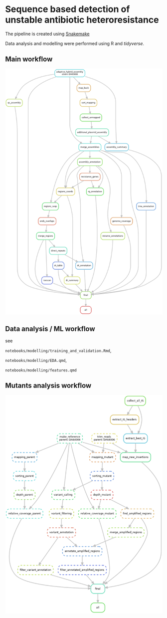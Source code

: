 # Sequence based detection of unstable antibiotic heteroresistance

The pipeline is created using [Snakemake](https://snakemake.readthedocs.io/en/stable)

Data analysis and modelling were performed using R and *tidyverse*.

## Main workflow

![main dag](images/dag.png)

## Data analysis / ML workflow

see 

`notebooks/modelling/training_and_validation.Rmd`, 

`notebooks/modelling/EDA.qmd`,

`notebooks/modelling/features.qmd`

## Mutants analysis workflow

![mut dag](images/dag_mutants.png)
